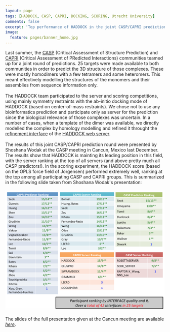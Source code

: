 ```yaml
---
layout: page
tags: [HADDOCK, CASP, CAPRI, DOCKING, SCORING, Utrecht University]
comments: false
excerpt: 'Top performance of HADDOCK in the joint CASP/CAPRI prediction round!'
image:
  feature: pages/banner_home.jpg
---
```

Last summer, the [CASP](http://predictioncenter.org) (Critical Assessment of Structure Prediction) and [CAPRI](http://www.ebi.ac.uk/msd-srv/capri/)  (Critical Assessment of PRedicted Interactions) communities teamed up for a joint round of predictions. 
25 targets were made available to both communities in order to predict the 3D structure of those complexes.
These were mostly homodimers with a few tetramers and some heteromers. This meant effectively modelling the structures of the monomers and their assemblies from sequence information only.
<BR>
<BR>
The HADDOCK team participated to the server and scoring competitions, using mainly symmetry restraints with the ab-initio docking mode of HADDOCK (based on center-of-mass restraints). We chose not to use any bioinformatics prediction and participate only as server for the prediction since the biological relevance of those complexes was uncertain. In a number of cases, when a template of the dimer was available, we directly modelled the complex by homology modelling and refined it throught the [refinement interface](http://haddock.science.uu.nl/services/HADDOCK/haddockserver-refinement.html) of the [HADDOCK web server](http://haddock.science.uu.nl/services/HADDOCK).
<BR>
<BR>
The results of this joint CASP/CAPRI prediction round were presented by Shoshana Wodak at the CASP meeting in Cancun, Mexico last December.
The results show that HADDOCK is mainting its leading position in this field, with the server ranking at the top of all servers (and above pretty much all CASP predictors!).
In the scoring experiment, the HADDOCK score (based on the OPLS force field of Jorgensen) performed extremely well, ranking at the top among all participating CASP and CAPRI groups. This is summarized in the following slide taken from Shoshana Wodak's presentation:
<BR>
<BR>
   <img src="/images/posts/CASP-CAPRI.png">
<BR>
<BR>
The slides of the full presentation given at the Cancun meeting are available *[here](http://www.ebi.ac.uk/msd-srv/capri/round30/CAPRI_R30_v20141224.SW.pdf)*.


